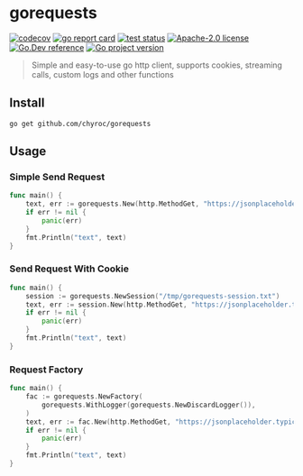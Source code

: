 # gorequests

[![codecov](https://codecov.io/gh/chyroc/gorequests/branch/master/graph/badge.svg?token=Z73T6YFF80)](https://codecov.io/gh/chyroc/gorequests)
[![go report card](https://goreportcard.com/badge/github.com/chyroc/gorequests "go report card")](https://goreportcard.com/report/github.com/chyroc/gorequests)
[![test status](https://github.com/chyroc/gorequests/actions/workflows/test.yml/badge.svg)](https://github.com/chyroc/gorequests/actions)
[![Apache-2.0 license](https://img.shields.io/badge/License-Apache%202.0-brightgreen.svg)](https://opensource.org/licenses/Apache-2.0)
[![Go.Dev reference](https://img.shields.io/badge/go.dev-reference-blue?logo=go&logoColor=white)](https://pkg.go.dev/github.com/chyroc/gorequests)
[![Go project version](https://badge.fury.io/go/github.com%2Fchyroc%2Fgorequests.svg)](https://badge.fury.io/go/github.com%2Fchyroc%2Fgorequests)

> Simple and easy-to-use go http client, supports cookies, streaming calls, custom logs and other functions

## Install

```shell
go get github.com/chyroc/gorequests
```

## Usage

### Simple Send Request

```go
func main() {
	text, err := gorequests.New(http.MethodGet, "https://jsonplaceholder.typicode.com/todos/1").Text()
	if err != nil {
		panic(err)
	}
	fmt.Println("text", text)
}
```

### Send Request With Cookie

```go
func main() {
	session := gorequests.NewSession("/tmp/gorequests-session.txt")
	text, err := session.New(http.MethodGet, "https://jsonplaceholder.typicode.com/todos/1").Text()
	if err != nil {
		panic(err)
	}
	fmt.Println("text", text)
}
```

### Request Factory

```go
func main() {
    fac := gorequests.NewFactory(
        gorequests.WithLogger(gorequests.NewDiscardLogger()),
    )
	text, err := fac.New(http.MethodGet, "https://jsonplaceholder.typicode.com/todos/1").Text()
	if err != nil {
		panic(err)
	}
	fmt.Println("text", text)
}
```
